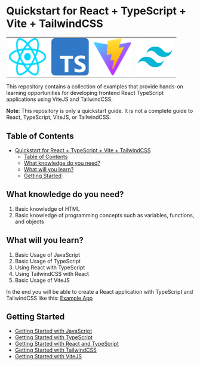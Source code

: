 # Quickstart for React + TypeScript + Vite + TailwindCSS

<table align="center">
<tr>
<td><img src="./public/react.svg" alt="React" width="100" height="100"></td>
<td><img src="./public/typescript.svg" alt="TypeScript" width="100" height="100"></td>
<td><img src="./public/vite.svg" alt="Vite" width="100" height="100"></td>
<td><img src="./public/tailwind.svg" alt="TailwindCSS" width="100" height="100"></td>
</tr>
</table>

This repository contains a collection of examples that provide hands-on learning opportunities for developing frontend React TypeScript applications using ViteJS and TailwindCSS.

<b>Note</b>: This repository is only a quickstart guide. It is not a complete guide to React, TypeScript, ViteJS, or TailwindCSS.

## Table of Contents

- [Quickstart for React + TypeScript + Vite + TailwindCSS](#quickstart-for-react--typescript--vite--tailwindcss)
  - [Table of Contents](#table-of-contents)
  - [What knowledge do you need?](#what-knowledge-do-you-need)
  - [What will you learn?](#what-will-you-learn)
  - [Getting Started](#getting-started)

## What knowledge do you need?

1. Basic knowledge of HTML
2. Basic knowledge of programming concepts such as variables, functions, and objects

## What will you learn?

1. Basic Usage of JavaScript
2. Basic Usage of TypeScript
3. Using React with TypeScript
4. Using TailwindCSS with React
5. Basic Usage of ViteJS

In the end you will be able to create a React application with TypeScript and TailwindCSS like this: [Example App](https://github.com/MemerGamer/vite-react-ts-tailwind-example)

## Getting Started

- [Getting Started with JavaScript](./JavaScript.md)
- [Getting Started with TypeScript](./TypeScript.md)
- [Getting Started with React and TypeScript](./React.md)
- [Getting Started with TailwindCSS](./TailwindCSS.md)
- [Getting Started with ViteJS](./ViteJS.md)
